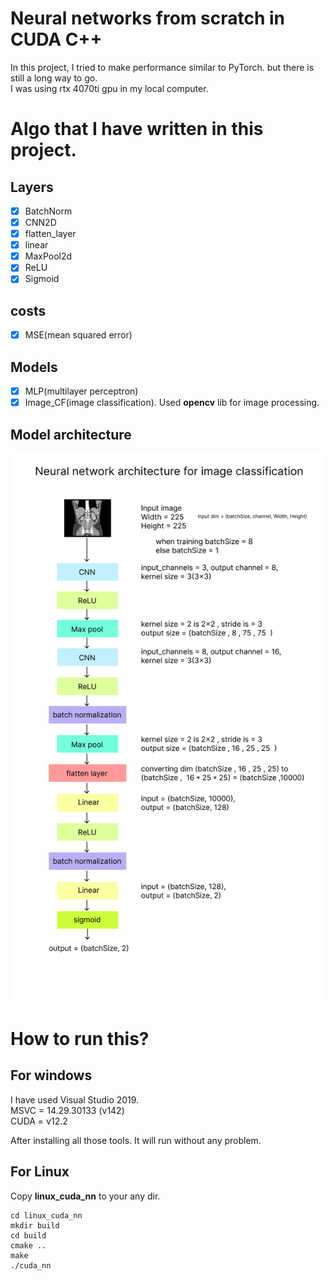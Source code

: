 # Neural networks from scratch in CUDA C++

In this project, I tried to make performance similar to PyTorch. but there is still a long way to go.  
I was using rtx 4070ti gpu in my local computer.

# Algo that I have written in this project.

## Layers
- [x] BatchNorm
- [x] CNN2D
- [x] flatten_layer
- [x] linear
- [x] MaxPool2d
- [x] ReLU
- [x] Sigmoid

## costs
- [x] MSE(mean squared error)	

## Models 
- [x] MLP(multilayer perceptron) 
- [x] Image_CF(image classification).
Used **opencv** lib for image processing.
  
## Model architecture
<p align="center">
  <img src="./gitresource/image_classification.png" />
</p>


# How to run this?

## For windows
I have used Visual Studio 2019.  
MSVC = 14.29.30133 (v142)  
CUDA = v12.2  

After installing all those tools. It will run without any problem.  

## For Linux 
Copy **linux_cuda_nn** to your any dir.

``` 
cd linux_cuda_nn
mkdir build
cd build
cmake ..
make
./cuda_nn
```


